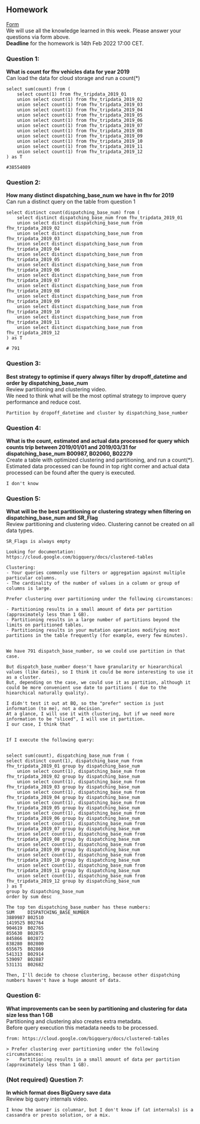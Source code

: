 
## Homework
[Form](https://forms.gle/ytzVYUh2RptgkvF79)  
We will use all the knowledge learned in this week. Please answer your questions via form above.  
**Deadline** for the homework is 14th Feb 2022 17:00 CET.

### Question 1: 
**What is count for fhv vehicles data for year 2019**  
Can load the data for cloud storage and run a count(*)


```
select sum(count) from (
	select count(1) from fhv_tripdata_2019_01
	union select count(1) from fhv_tripdata_2019_02
	union select count(1) from fhv_tripdata_2019_03
	union select count(1) from fhv_tripdata_2019_04
	union select count(1) from fhv_tripdata_2019_05
	union select count(1) from fhv_tripdata_2019_06
	union select count(1) from fhv_tripdata_2019_07
	union select count(1) from fhv_tripdata_2019_08
	union select count(1) from fhv_tripdata_2019_09
	union select count(1) from fhv_tripdata_2019_10
	union select count(1) from fhv_tripdata_2019_11
	union select count(1) from fhv_tripdata_2019_12
) as T

#38554089
```

### Question 2: 
**How many distinct dispatching_base_num we have in fhv for 2019**  
Can run a distinct query on the table from question 1

```
select distinct count(dispatching_base_num) from (
	select distinct dispatching_base_num from fhv_tripdata_2019_01
	union select distinct dispatching_base_num from fhv_tripdata_2019_02
	union select distinct dispatching_base_num from fhv_tripdata_2019_03
	union select distinct dispatching_base_num from fhv_tripdata_2019_04
	union select distinct dispatching_base_num from fhv_tripdata_2019_05
	union select distinct dispatching_base_num from fhv_tripdata_2019_06
	union select distinct dispatching_base_num from fhv_tripdata_2019_07
	union select distinct dispatching_base_num from fhv_tripdata_2019_08
	union select distinct dispatching_base_num from fhv_tripdata_2019_09
	union select distinct dispatching_base_num from fhv_tripdata_2019_10
	union select distinct dispatching_base_num from fhv_tripdata_2019_11
	union select distinct dispatching_base_num from fhv_tripdata_2019_12
) as T

# 791
```

### Question 3: 
**Best strategy to optimise if query always filter by dropoff_datetime and order by dispatching_base_num**  
Review partitioning and clustering video.   
We need to think what will be the most optimal strategy to improve query 
performance and reduce cost.

` Partition by dropoff_datetime and cluster by dispatching_base_number `

### Question 4: 
**What is the count, estimated and actual data processed for query which counts trip between 2019/01/01 and 2019/03/31 for dispatching_base_num B00987, B02060, B02279**  
Create a table with optimized clustering and partitioning, and run a 
count(*). Estimated data processed can be found in top right corner and
actual data processed can be found after the query is executed.

`I don't know`

### Question 5: 
**What will be the best partitioning or clustering strategy when filtering on dispatching_base_num and SR_Flag**  
Review partitioning and clustering video. 
Clustering cannot be created on all data types.

```
SR_Flags is always empty

Looking for documentation: https://cloud.google.com/bigquery/docs/clustered-tables

Clustering: 
- Your queries commonly use filters or aggregation against multiple particular columns.
- The cardinality of the number of values in a column or group of columns is large.

Prefer clustering over partitioning under the following circumstances:

- Partitioning results in a small amount of data per partition (approximately less than 1 GB).
- Partitioning results in a large number of partitions beyond the limits on partitioned tables.
- Partitioning results in your mutation operations modifying most partitions in the table frequently (for example, every few minutes).


We have 791 dispatch_base_number, so we could use partition in that case. 

But dispatch_base_number doesn't have granularity or hieararchical values (like dates), so I think it could be more interesting to use it as a cluster.
But, depending on the case, we could use it as partition, although it could be more convenient use date to partitions ( due to the hiearchical naturally quality).

I didn't test it out at BQ, so the "prefer" section is just information (to me), not a decision.
At a glance, I will use it with clustering, but if we need more information to be "sliced", I will use it partition. 
I our case, I think that


If I execute the following query: 


select sum(count), dispatching_base_num from (
select distinct count(1), dispatching_base_num from fhv_tripdata_2019_01 group by dispatching_base_num
	union select count(1), dispatching_base_num from fhv_tripdata_2019_02 group by dispatching_base_num
	union select count(1), dispatching_base_num from fhv_tripdata_2019_03 group by dispatching_base_num
	union select count(1), dispatching_base_num from fhv_tripdata_2019_04 group by dispatching_base_num
	union select count(1), dispatching_base_num from fhv_tripdata_2019_05 group by dispatching_base_num
	union select count(1), dispatching_base_num from fhv_tripdata_2019_06 group by dispatching_base_num
	union select count(1), dispatching_base_num from fhv_tripdata_2019_07 group by dispatching_base_num
	union select count(1), dispatching_base_num from fhv_tripdata_2019_08 group by dispatching_base_num
	union select count(1), dispatching_base_num from fhv_tripdata_2019_09 group by dispatching_base_num
	union select count(1), dispatching_base_num from fhv_tripdata_2019_10 group by dispatching_base_num
	union select count(1), dispatching_base_num from fhv_tripdata_2019_11 group by dispatching_base_num
	union select count(1), dispatching_base_num from fhv_tripdata_2019_12 group by dispatching_base_num
) as T
group by dispatching_base_num
order by sum desc

The top ten dispatching_base_number has these numbers: 
SUM     DISPATCHING_BASE_NUMBER
3889987	B02510
1419525	B02764
904619	B02765
855630	B02875
845866	B02872
838280	B02800
655675	B02869
541313	B02914
539097	B02887
531131	B02682

Then, I'll decide to choose clustering, because other dispatching numbers haven't have a huge amount of data.
```

### Question 6: 
**What improvements can be seen by partitioning and clustering for data size less than 1 GB**  
Partitioning and clustering also creates extra metadata.  
Before query execution this metadata needs to be processed.

```
from: https://cloud.google.com/bigquery/docs/clustered-tables

> Prefer clustering over partitioning under the following circumstances:
>    Partitioning results in a small amount of data per partition (approximately less than 1 GB).

```

### (Not required) Question 7: 
**In which format does BigQuery save data**  
Review big query internals video.

```
I know the answer is columnar, but I don't know if (at internals) is a cassandra or presto solution, or a mix. 

```


